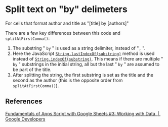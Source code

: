 # Split text on "by" delimeters

For cells that format author and title as "[title] by [authors]"

There are a few key differences between this code and `splitAtFirstComma()`:

1.  The substring " `by` " is used as a string delimiter, instead of "`,` ".
2.  Here the JavaScript [`String.lastIndexOf(substring)`](https://www.w3schools.com/jsref/jsref_lastindexof.asp) method is used instead of [`String.indexOf(substring)`](https://www.w3schools.com/jsref/jsref_indexof.asp). This means if there are multiple " `by` " substrings in the initial string, all but the last " `by` " are assumed to be part of the title.
3.  After splitting the string, the first substring is set as the title and the second as the author (this is the opposite order from `splitAtFirstComma()`).

## References

[Fundamentals of Apps Script with Google Sheets #3: Working with Data  |  Google Developers](https://developers.google.com/codelabs/apps-script-fundamentals-3#8)